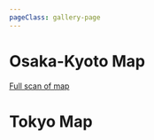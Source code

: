 ```yaml
---
pageClass: gallery-page
---
```


# Osaka-Kyoto Map
<a href="/maps-blog/pics/gallery/osakyo/osakyo-scan.jpg">Full scan of map</a>
<gallery gallery="osakyo"/>  

# Tokyo Map
<gallery gallery="tokyo"/>